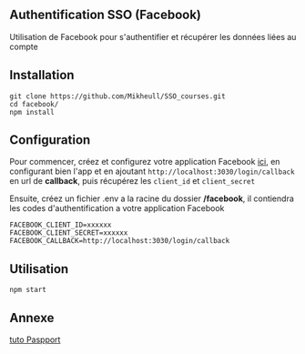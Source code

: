 
## Authentification SSO (Facebook)

 
Utilisation de Facebook pour s'authentifier et récupérer les données liées au compte

## Installation
```
git clone https://github.com/Mikheull/SSO_courses.git
cd facebook/
npm install
```

## Configuration 
Pour commencer, créez et configurez votre application Facebook [ici](https://developers.facebook.com/apps/), en configurant bien l'app et en ajoutant `http://localhost:3030/login/callback` en url de **callback**, puis récupérez les `client_id` et `client_secret`

Ensuite, créez un fichier .env a la racine du dossier **/facebook**, il contiendra les codes d'authentification a votre application Facebook
```
FACEBOOK_CLIENT_ID=xxxxxx
FACEBOOK_CLIENT_SECRET=xxxxxx
FACEBOOK_CALLBACK=http://localhost:3030/login/callback
```

## Utilisation
```
npm start
```

## Annexe
[tuto Paspport](http://www.passportjs.org/docs/passport-facebook/)
